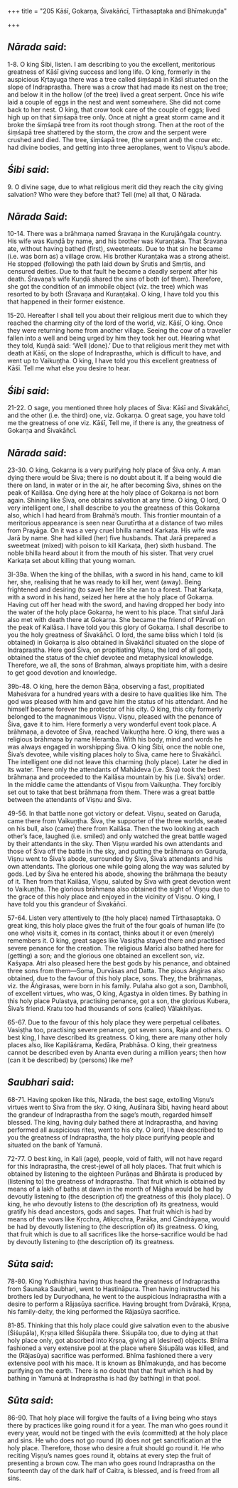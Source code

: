 +++
title = "205 Kāśī, Gokarṇa, Śivakāñcī, Tīrthasaptaka and Bhīmakuṇḍa"

+++
 

## *Nārada said*:

1-8. O king Śibi, listen. I am describing to you the excellent, meritorious greatness of Kāśī giving success and long life. O king, formerly in the auspicious Kṛtayuga there was a tree called śiṃśapā in Kāśī situated on the slope of Indraprastha. There was a crow that had made its nest on the tree; and below it in the hollow (of the tree) lived a great serpent. Once his wife laid a couple of eggs in the nest and went somewhere. She did not come back to her nest. O king, that crow took care of the couple of eggs; lived high up on that śiṃśapā tree only. Once at night a great storm came and it broke the śiṃśapā tree from its root though strong. Then at the root of the śiṃśapā tree shattered by the storm, the crow and the serpent were crushed and died. The tree, śiṃśapā tree, (the serpent and) the crow etc. had divine bodies, and getting into three aeroplanes, went to Viṣṇu’s abode.

## *Śibi said*:

9\. O divine sage, due to what religious merit did they reach the city giving salvation? Who were they before that? Tell (me) all that, O Nārada.

## *Nārada Said*:

10-14. There was a brāhmaṇa named Śravaṇa in the Kurujāṅgala country. His wife was Kuṇḍā by name, and his brother was Kuraṇṭaka. That Śravaṇa ate, without having bathed (first), sweetmeats. Due to that sin he became (i.e. was born as) a village crow. His brother Kuraṇṭaka was a strong atheist. He stopped (following) the path laid down by Śrutis and Smṛtis, and censured deities. Due to that fault he became a deadly serpent after his death. Śravaṇa’s wife Kuṇḍā shared the sins of both (of them). Therefore, she got the condition of an immobile object (viz. the tree) which was resorted to by both (Śravaṇa and Kuraṇṭaka). O king, I have told you this that happened in their former existence.

15-20. Hereafter I shall tell you about their religious merit due to which they reached the charming city of the lord of the world, viz. Kāśī, O king. Once they were returning home from another village. Seeing the cow of a traveller fallen into a well and being urged by him they took her out. Hearing what they told, Kuṇḍā said: ‘Well (done).’ Due to that religious merit they met with death at Kāśī, on the slope of Indraprastha, which is difficult to have, and went up to Vaikuṇṭha. O king, I have told you this excellent greatness of Kāśī. Tell me what else you desire to hear.

## *Śibi said*:

21-22. O sage, you mentioned three holy places of Śiva: Kāśī and Śivakāñcī, and the other (i.e. the third) one, viz. Gokarṇa. O great sage, you have told me the greatness of one viz. Kāśī, Tell me, if there is any, the greatness of Gokarṇa and Śivakāñcī.

## *Nārada said*:

23-30. O king, Gokarṇa is a very purifying holy place of Śiva only. A man dying there would be Śiva; there is no doubt about it. If a being would die there on land, in water or in the air, he after becoming Śiva, shines on the peak of Kailāsa. One dying here at the holy place of Gokarṇa is not born again. Shining like Śiva, one obtains salvation at any time. O king, O lord, O very intelligent one, I shall describe to you the greatness of this Gokarṇa also, which I had heard from Brahmā’s mouth. This frontier mountain of a meritorious appearance is seen near Gurutīrtha at a distance of two miles from Prayāga. On it was a very cruel bhilla named Karkaṭa. His wife was Jarā by name. She had killed (her) five husbands. That Jarā prepared a sweetmeat (mixed) with poison to kill Karkaṭa, (her) sixth husband. The noble bhilla heard about it from the mouth of his sister. That very cruel Karkaṭa set about killing that young woman.

3I-39a. When the king of the bhillas, with a sword in his hand, came to kill her, she, realising that he was ready to kill her, went (away). Being frightened and desiring (to save) her life she ran to a forest. That Karkaṭa, with a sword in his hand, seized her here at the holy place of Gokarṇa. Having cut off her head with the sword, and having dropped her body into the water of the holy place Gokarṇa, he went to his place. That sinful Jarā also met with death there at Gokarṇa. She became the friend of Pārvatī on the peak of Kailāsa. I have told you this glory of Gokarṇa. I shall describe to you the holy greatness of Śivakāñcī. O lord, the same bliss which I told (is obtained) in Gokarṇa is also obtained in Śivakāñcī situated on the slope of Indraprastha. Here god Śiva, on propitiating Viṣṇu, the lord of all gods, obtained the status of the chief devotee and metaphysical knowledge. Therefore, we all, the sons of Brahman, always propitiate him, with a desire to get good devotion and knowledge.

39b-48. O king, here the demon Bāṇa, observing a fast, propitiated Maheśvara for a hundred years with a desire to have qualities like him. The god was pleased with him and gave him the status of his attendant. And he himself became forever the protector of his city. O king, this city formerly belonged to the magnanimous Viṣṇu. Viṣṇu, pleased with the penance of Śiva, gave it to him. Here formerly a very wonderful event took place. A brāhmaṇa, a devotee of Śiva, reached Vaikuṇṭha here. O king, there was a religious brāhmaṇa by name Heramba. With his body, mind and words he was always engaged in worshipping Śiva. O king Śibi, once the noble one, Śiva’s devotee, while visiting places holy to Śiva, came here to Śivakāñcī. The intelligent one did not leave this charming (holy place). Later he died in its water. There only the attendants of Mahādeva (i.e. Śiva) took the best brāhmaṇa and proceeded to the Kailāsa mountain by his (i.e. Śiva’s) order. In the middle came the attendants of Viṣṇu from Vaikuṇṭha. They forcibly set out to take that best brāhmaṇa from them. There was a great battle between the attendants of Viṣṇu and Śiva.

49-56. In that battle none got victory or defeat. Viṣṇu, seated on Garuḍa, came there from Vaikuṇṭha. Śiva, the supporter of the three worlds, seated on his bull, also (came) there from Kailāsa. Then the two looking at each other’s face, laughed (i.e. smiled) and only watched the great battle waged by their attendants in the sky. Then Viṣṇu warded his own attendants and those of Śiva off the battle in the sky, and putting the brāhmaṇa on Garuḍa, Viṣṇu went to Śiva’s abode, surrounded by Śiva, Śiva’s attendants and his own attendants. The glorious one while going along the way was saluted by gods. Led by Śiva he entered his abode, showing the brāhmaṇa the beauty of it. Then from that Kailāsa, Viṣṇu, saluted by Śiva with great devotion went to Vaikuṇṭha. The glorious brāhmaṇa also obtained the sight of Viṣṇu due to the grace of this holy place and enjoyed in the vicinity of Viṣṇu. O king, I have told you this grandeur of Śivakāñcī.

57-64. Listen very attentively to (the holy place) named Tīrthasaptaka. O great king, this holy place gives the fruit of the four goals of human life (to one who) visits it, comes in its contact, thinks about it or even (merely) remembers it. O king, great sages like Vasiṣṭha stayed there and practised severe penance for the creation. The religious Marīci also bathed here for (getting) a son; and the glorious one obtained an excellent son, viz. Kaśyapa. Atri also pleased here the best gods by his penance, and obtained three sons from them—Soma, Durvāsas and Datta. The pious Aṅgiras also obtained, due to the favour of this holy place, sons. They, the brāhmaṇas, viz. the Āṅgirasas, were born in his family. Pulaha also got a son, Dambholi, of excellent virtues, who was, O king, Agastya in olden times. By bathing in this holy place Pulastya, practising penance, got a son, the glorious Kubera, Śiva’s friend. Kratu too had thousands of sons (called) Vālakhilyas.

65-67. Due to the favour of this holy place they were perpetual celibates. Vasiṣṭha too, practising severe penance, got seven sons, Raja and others. O best king, I have described its greatness. O king, there are many other holy places also, like Kapilāśrama, Kedāra, Prabhāsa. O king, their greatness cannot be described even by Ananta even during a million years; then how (can it be described) by (persons) like me?

## *Saubhari said*:

68-71. Having spoken like this, Nārada, the best sage, extolling Viṣṇu’s virtues went to Śiva from the sky. O king, Auśīnara Śibi, having heard about the grandeur of Indraprastha from the sage’s mouth, regarded himself blessed. The king, having duly bathed there at Indraprastha, and having performed all auspicious rites, went to his city. O lord, I have described to you the greatness of Indraprastha, the holy place purifying people and situated on the bank of Yamunā.

72-77. O best king, in Kali (age), people, void of faith, will not have regard for this Indraprastha, the crest-jewel of all holy places. That fruit which is obtained by listening to the eighteen Purāṇas and Bhārata is produced by (listening to) the greatness of Indraprastha. That fruit which is obtained by means of a lakh of baths at dawn in the month of Māgha would be had by devoutly listening to (the description of) the greatness of this (holy place). O king, he who devoutly listens to (the description of) its greatness, would gratify his dead ancestors, gods and sages. That fruit which is had by means of the vows like Kṛcchra, Atikṛcchra, Parāka, and Cāndrāyaṇa, would be had by devoutly listening to (the description of) its greatness. O king, that fruit which is due to all sacrifices like the horse-sacrifice would be had by devoutly listening to (the description of) its greatness.

## *Sūta said*:

78-80. King Yudhiṣṭhira having thus heard the greatness of Indraprastha from Śaunaka Saubhari, went to Hastināpura. Then having instructed his brothers led by Duryodhana, he went to the auspicious Indraprastha with a desire to perform a Rājasūya sacrifice. Having brought from Dvārakā, Kṛṣṇa, his family-deity, the king performed the Rājasūya sacrifice.

81-85. Thinking that this holy place could give salvation even to the abusive (Śiśupāla), Kṛṣṇa killed Śiśupāla there. Śiśupāla too, due to dying at that holy place only, got absorbed into Kṛṣṇa, giving all (desired) objects. Bhīma fashioned a very extensive pool at the place where Śiśupāla was killed, and the (Rājasūya) sacrifice was performed. Bhīma fashioned there a very extensive pool with his mace. It is known as Bhīmakuṇḍa, and has become purifying on the earth. There is no doubt that that fruit which is had by bathing in Yamunā at Indraprastha is had (by bathing) in that pool.

## *Sūta said*:

86-90. That holy place will forgive the faults of a living being who stays there by practices like going round it for a year. The man who goes round it every year, would not be tinged with the evils (committed) at the holy place and sins. He who does not go round (it) does not get sanctification at the holy place. Therefore, those who desire a fruit should go round it. He who reciting Viṣṇu’s names goes round it, obtains at every step the fruit of presenting a brown cow. The man who goes round Indraprastha on the fourteenth day of the dark half of Caitra, is blessed, and is freed from all sins.


